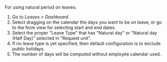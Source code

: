 For using natural period on leaves:

1.  Go to *Leaves \> Dashboard*.
2.  Select dragging on the calendar the days you want to be on leave, or
    go to the form view for selecting start and end dates.
3.  Select the proper "Leave Type" that has "Natural day" or "Natural day (Half Day)"
    selected in "Request unit".
4.  If no leave type is yet specified, then default configuration is to
    exclude public holidays.
5.  The number of days will be computed without employee calendar used.
